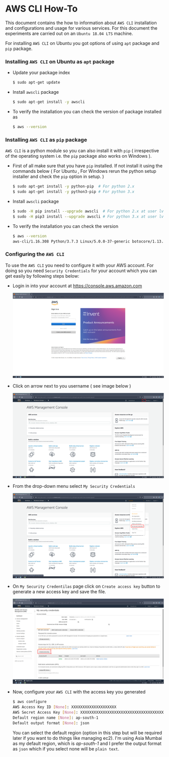 # AWS CLI How-To

This document contains the how to information about `AWS CLI` installation and configurations and usage for various services. For this document the experiments are carried out on an `Ubuntu 18.04 LTS` machine. 

For installing `AWS CLI` on Ubuntu you got options of using `apt` package and `pip` package.

### Installing `AWS CLI` on Ubuntu as `apt` package

- Update your package index 

  ```bash
  $ sudo apt-get update
  ```

- Install `awscli` package

  ```bash
  $ sudo apt-get install -y awscli
  ```

- To verify the installation you can check the version of package installed as

  ```bash
  $ aws --version
  ```

### Installing `AWS CLI`  as `pip` package

`AWS CLI` is a python module so you can also install it with `pip`  ( irrespective of the operating system i.e. the `pip` package also works on Windows ).

- First of all make sure that you have `pip` installed. If not install it using the commands below ( For Ubuntu , For Windows rerun the python setup installer and check the `pip` option in setup. )

  ```bash
  $ sudo apt-get install -y python-pip  # For python 2.x
  $ sudo apt-get install -y python3-pip # For python 3.x
  ```

- Install `awscli` package

  ```bash
  $ sudo -H pip install --upgrade awscli  # For python 2.x at user lvl
  $ sudo -H pip3 install --upgrade awscli # For python 3.x at user lvl
  ```

- To verify the installation you can check the version

   ```bash
  $ aws --version
  aws-cli/1.16.308 Python/3.7.3 Linux/5.0.0-37-generic botocore/1.13.44
  ```

### Configuring  the `AWS CLI`

To use the `AWS CLI` you need to configure it with your AWS account. For doing so you need `Security Credentials` for your account which you can get easily by following steps below: 

- Login in into your account at https://console.aws.amazon.com 

  ![](./images/aws-console-login-page.png)

- Click on arrow next to you username ( see image below )

  ![](./images/aws-console-dashboard.png)

- From the drop-down menu select `My Security Credentials`

  ![](./images/aws-console-user-menu.png) 

- On `My Security Credentilas` page click on `Create access key` button to generate a new access key and save the file.

  ![](./images/aws-console-security-cred-page.png)



- Now, configure your `AWS CLI` with the access key  you generated 

  ```bash
  $ aws configure
  AWS Access Key ID [None]: XXXXXXXXXXXXXXXXXXXX
  AWS Secret Access Key [None]: XXXXXXXXXXXXXXXXXXXXXXXXXXXXXXXXXXXXXXXX
  Default region name [None]: ap-south-1
  Default output format [None]: json
  ```

  You can select the default region (option in this step but will be required later if you want to do things like managing ec2). I'm using Asia Mumbai as my default region, which is *ap-south-1* and I prefer the output format as `json` which if you select none will be `plain text`.

  
